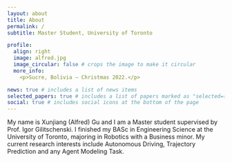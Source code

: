 ```yaml
---
layout: about
title: About
permalink: /
subtitle: Master Student, University of Toronto

profile:
  align: right
  image: alfred.jpg
  image_circular: false # crops the image to make it circular
  more_info:
    <p>Sucre, Bolivia – Christmas 2022.</p>

news: true # includes a list of news items
selected_papers: true # includes a list of papers marked as "selected={true}"
social: true # includes social icons at the bottom of the page
---
```


<!-- Write your biography here. Tell the world about yourself. Link to your favorite [subreddit](http://reddit.com). You can put a picture in, too. The code is already in, just name your picture `prof_pic.jpg` and put it in the `img/` folder.

Put your address / P.O. box / other info right below your picture. You can also disable any of these elements by editing `profile` property of the YAML header of your `_pages/about.md`. Edit `_bibliography/papers.bib` and Jekyll will render your [publications page](/al-folio/publications/) automatically.

Link to your social media connections, too. This theme is set up to use [Font Awesome icons](https://fontawesome.com/) and [Academicons](https://jpswalsh.github.io/academicons/), like the ones below. Add your Facebook, Twitter, LinkedIn, Google Scholar, or just disable all of them. -->

My name is Xunjiang (Alfred) Gu and I am a Master student supervised by Prof. Igor Gilitschenski. I finished my BASc in Engineering Science at the University of Toronto, majoring in Robotics with a Business minor. My current research interests include Autonomous Driving, Trajectory Prediction and any Agent Modeling Task.
